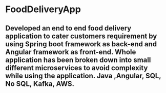 # FoodDeliveryApp

## Developed an end to end food delivery application to cater customers requirement by using Spring boot framework as back-end and Angular framework as front-end. Whole application has been broken down into small different microservices to avoid complexity while using the application. Java ,Angular, SQL, No SQL, Kafka, AWS.
